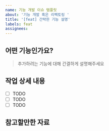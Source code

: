 ```yaml
---
name: 기능 개발 이슈 탬플릿
about: '기능 개발 혹은 리팩토링 '
title: '[feat] 간략한 기능 설명'
labels: feat
assignees:
---
```


## 어떤 기능인가요?

> 추가하려는 기능에 대해 간결하게 설명해주세요

## 작업 상세 내용

- [ ] TODO
- [ ] TODO
- [ ] TODO

## 참고할만한 자료
